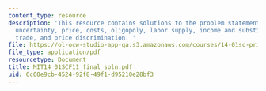 ```yaml
---
content_type: resource
description: 'This resource contains solutions to the problem statements related to
  uncertainty, price, costs, oligopoly, labor supply, income and substitution effects,
  trade, and price discrimination. '
file: https://ol-ocw-studio-app-qa.s3.amazonaws.com/courses/14-01sc-principles-of-microeconomics-fall-2011/6c60e9cb452492f849f1d95210e28bf3_MIT14_01SCF11_final_soln.pdf
file_type: application/pdf
resourcetype: Document
title: MIT14_01SCF11_final_soln.pdf
uid: 6c60e9cb-4524-92f8-49f1-d95210e28bf3
---
```

